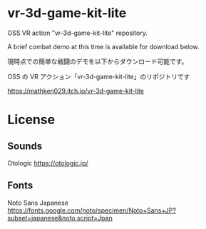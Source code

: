 # vr-3d-game-kit-lite

OSS VR action "vr-3d-game-kit-lite" repository.

A brief combat demo at this time is available for download below.

現時点での簡単な戦闘のデモを以下からダウンロード可能です。

OSS の VR アクション「vr-3d-game-kit-lite」のリポジトリです

https://mathken029.itch.io/vr-3d-game-kit-lite

# License

## Sounds

Otologic
https://otologic.jp/

## Fonts

Noto Sans Japanese
https://fonts.google.com/noto/specimen/Noto+Sans+JP?subset=japanese&noto.script=Jpan
